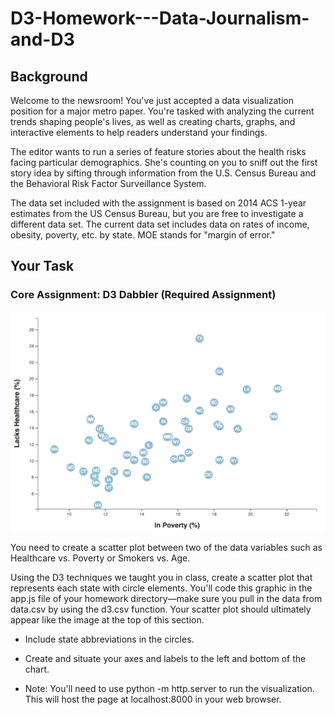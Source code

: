 # D3-Homework---Data-Journalism-and-D3

## Background

Welcome to the newsroom! You've just accepted a data visualization position for a major metro paper. You're tasked with analyzing the current trends shaping people's lives, as well as creating charts, graphs, and interactive elements to help readers understand your findings.

The editor wants to run a series of feature stories about the health risks facing particular demographics. She's counting on you to sniff out the first story idea by sifting through information from the U.S. Census Bureau and the Behavioral Risk Factor Surveillance System.

The data set included with the assignment is based on 2014 ACS 1-year estimates from the US Census Bureau, but you are free to investigate a different data set. The current data set includes data on rates of income, obesity, poverty, etc. by state. MOE stands for "margin of error."

## Your Task

### Core Assignment: D3 Dabbler (Required Assignment)

![screenshot](Images/4-scatter.jpg)

You need to create a scatter plot between two of the data variables such as Healthcare vs. Poverty or Smokers vs. Age.

Using the D3 techniques we taught you in class, create a scatter plot that represents each state with circle elements. You'll code this graphic in the app.js file of your homework directory—make sure you pull in the data from data.csv by using the d3.csv function. Your scatter plot should ultimately appear like the image at the top of this section.

* Include state abbreviations in the circles.

* Create and situate your axes and labels to the left and bottom of the chart.

* Note: You'll need to use python -m http.server to run the visualization. This will host the page at localhost:8000 in your web browser.

